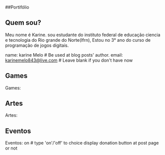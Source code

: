 
##Portifólio

## Quem sou? 

Meu nome é Karine. sou estudante do instituto federal de educação ciencia e tecnologia do Rio grande do Norte(Ifrn), Estou no 3° ano do curso de programação de jogos digitais.

name: karine Melo  # Be used at blog posts' author.
email: karinemelo843@live.com  # Leave blank if you don't have now

## Games
Games:

## Artes
Artes:  
  

## Eventos
Eventos: on  # type 'on'/'off' to choice display donation button at post page or not

